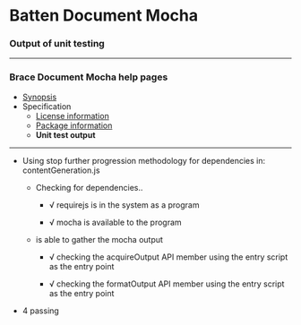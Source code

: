 # Batten Document Mocha
### Output of unit testing
 
----
### Brace Document Mocha help pages
* [Synopsis](https://github.com/restarian/batten_document_mocha/blob/master/docs/synopsis.md)
* Specification
  * [License information](https://github.com/restarian/batten_document_mocha/blob/master/docs/specification/license_information.md)
  * [Package information](https://github.com/restarian/batten_document_mocha/blob/master/docs/specification/package_information.md)
  * **Unit test output**
----

  * Using stop further progression methodology for dependencies in: contentGeneration.js

    * Checking for dependencies..

      * √ requirejs is in the system as a program

      * √ mocha is available to the program

    * is able to gather the mocha output

      * √ checking the acquireOutput API member using the entry script as the entry point

      * √ checking the formatOutput API member using the entry script as the entry point


  * 4 passing

